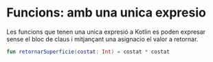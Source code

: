 # Funcions: amb una unica expresio

Les funcions que tenen una unica expresió a Kotlin es poden expresar sense el bloc de claus i mitjançant una asignacio el valor a retornar.

```kotlin
fun retornarSuperficie(costat: Int) = costat * costat
```



